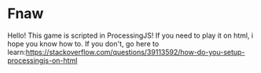 # Fnaw
Hello! This game is scripted in ProcessingJS! If you need to play it on html, i hope you know how to.
If you don't, go here to learn:https://stackoverflow.com/questions/39113592/how-do-you-setup-processingjs-on-html
